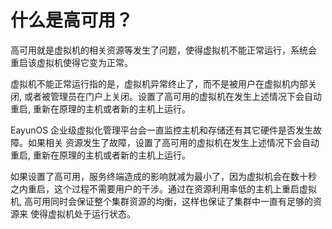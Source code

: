 # 什么是高可用？

高可用就是虚拟机的相关资源等发生了问题，使得虚拟机不能正常运行，系统会
重启该虚拟机使得它变为正常。

虚拟机不能正常运行指的是，虚拟机异常终止了，而不是被用户在虚拟机内部关闭,
或者被管理员在门户上关闭。设置了高可用的虚拟机在发生上述情况下会自动重启,
重新在原理的主机或者新的主机上运行。

EayunOS 企业级虚拟化管理平台会一直监控主机和存储还有其它硬件是否发生故障。如果相关
资源发生了故障，设置了高可用的虚拟机在发生上述情况下会自动重启,
重新在原理的主机或者新的主机上运行。

如果设置了高可用，服务终端造成的影响就减为最小了，因为虚拟机会在数十秒
之内重启，这个过程不需要用户的干涉。通过在资源利用率低的主机上重启虚拟机,
高可用同时会保证整个集群资源的均衡，这样也保证了集群中一直有足够的资源来
使得虚拟机处于运行状态。
